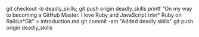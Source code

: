  git checkout -b deadly_skills;
git push origin deadly_skills
printf "On my way to becoming a GitHub Master. I love Ruby and JavaScript.\n\n* Ruby on Rails\n*Git" > introduction.md
git commit -am "Added deadly skills"
git push origin deadly_skills
